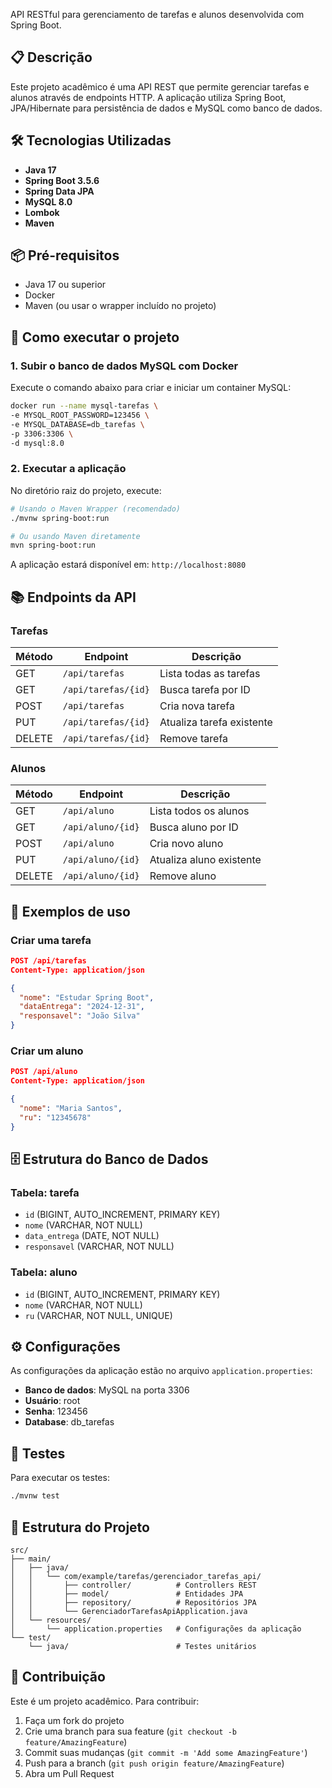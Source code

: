 API RESTful para gerenciamento de tarefas e alunos desenvolvida com Spring Boot.

## 📋 Descrição

Este projeto acadêmico é uma API REST que permite gerenciar tarefas e alunos através de endpoints HTTP. A aplicação utiliza Spring Boot, JPA/Hibernate para persistência de dados e MySQL como banco de dados.

## 🛠️ Tecnologias Utilizadas

- **Java 17**
- **Spring Boot 3.5.6**
- **Spring Data JPA**
- **MySQL 8.0**
- **Lombok**
- **Maven**

## 📦 Pré-requisitos

- Java 17 ou superior
- Docker
- Maven (ou usar o wrapper incluído no projeto)

## 🚀 Como executar o projeto

### 1. Subir o banco de dados MySQL com Docker

Execute o comando abaixo para criar e iniciar um container MySQL:

```bash
docker run --name mysql-tarefas \
-e MYSQL_ROOT_PASSWORD=123456 \
-e MYSQL_DATABASE=db_tarefas \
-p 3306:3306 \
-d mysql:8.0
```

### 2. Executar a aplicação

No diretório raiz do projeto, execute:

```bash
# Usando o Maven Wrapper (recomendado)
./mvnw spring-boot:run

# Ou usando Maven diretamente
mvn spring-boot:run
```

A aplicação estará disponível em: `http://localhost:8080`

## 📚 Endpoints da API

### Tarefas

| Método | Endpoint | Descrição |
|--------|----------|-----------|
| GET | `/api/tarefas` | Lista todas as tarefas |
| GET | `/api/tarefas/{id}` | Busca tarefa por ID |
| POST | `/api/tarefas` | Cria nova tarefa |
| PUT | `/api/tarefas/{id}` | Atualiza tarefa existente |
| DELETE | `/api/tarefas/{id}` | Remove tarefa |

### Alunos

| Método | Endpoint | Descrição |
|--------|----------|-----------|
| GET | `/api/aluno` | Lista todos os alunos |
| GET | `/api/aluno/{id}` | Busca aluno por ID |
| POST | `/api/aluno` | Cria novo aluno |
| PUT | `/api/aluno/{id}` | Atualiza aluno existente |
| DELETE | `/api/aluno/{id}` | Remove aluno |

## 📝 Exemplos de uso

### Criar uma tarefa

```json
POST /api/tarefas
Content-Type: application/json

{
  "nome": "Estudar Spring Boot",
  "dataEntrega": "2024-12-31",
  "responsavel": "João Silva"
}
```

### Criar um aluno

```json
POST /api/aluno
Content-Type: application/json

{
  "nome": "Maria Santos",
  "ru": "12345678"
}
```

## 🗄️ Estrutura do Banco de Dados

### Tabela: tarefa
- `id` (BIGINT, AUTO_INCREMENT, PRIMARY KEY)
- `nome` (VARCHAR, NOT NULL)
- `data_entrega` (DATE, NOT NULL)
- `responsavel` (VARCHAR, NOT NULL)

### Tabela: aluno
- `id` (BIGINT, AUTO_INCREMENT, PRIMARY KEY)
- `nome` (VARCHAR, NOT NULL)
- `ru` (VARCHAR, NOT NULL, UNIQUE)

## ⚙️ Configurações

As configurações da aplicação estão no arquivo `application.properties`:

- **Banco de dados**: MySQL na porta 3306
- **Usuário**: root
- **Senha**: 123456
- **Database**: db_tarefas

## 🧪 Testes

Para executar os testes:

```bash
./mvnw test
```

## 📁 Estrutura do Projeto

```
src/
├── main/
│   ├── java/
│   │   └── com/example/tarefas/gerenciador_tarefas_api/
│   │       ├── controller/          # Controllers REST
│   │       ├── model/               # Entidades JPA
│   │       ├── repository/          # Repositórios JPA
│   │       └── GerenciadorTarefasApiApplication.java
│   └── resources/
│       └── application.properties   # Configurações da aplicação
└── test/
    └── java/                        # Testes unitários
```

## 👥 Contribuição

Este é um projeto acadêmico. Para contribuir:

1. Faça um fork do projeto
2. Crie uma branch para sua feature (`git checkout -b feature/AmazingFeature`)
3. Commit suas mudanças (`git commit -m 'Add some AmazingFeature'`)
4. Push para a branch (`git push origin feature/AmazingFeature`)
5. Abra um Pull Request